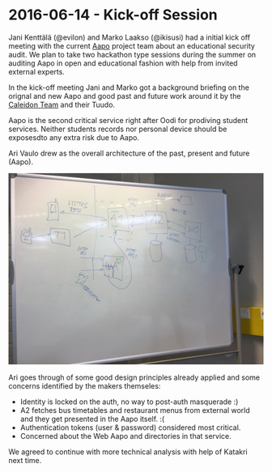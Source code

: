 # 2016-06-14 - Kick-off Session

Jani Kenttälä (@evilon) and Marko Laakso (@ikisusi) had a initial kick off meeting with the current [Aapo](http://www.oulu.fi/yliopisto/node/37547)
project team about an educational security audit. We plan to take two
hackathon type sessions during the summer on auditing Aapo in open and
educational fashion with help from invited external experts.

In the kick-off meeting Jani and Marko got
a background briefing on the orignal and new Aapo and good past and future
work around it by the [Caleidon Team](http://www.caleidon.fi/en/) and their Tuudo.

Aapo is the second critical service right after Oodi for prodiving student services.
Neither students records nor personal device should be exposesdto any extra risk
due to Aapo.

Ari Vaulo drew as the overall architecture of the past, present and future (Aapo).

![Aapo Architecture at the Kick-off](aapo-architecture-kickoff.jpg)

Ari goes through of some good design principles already applied and
some concerns identified by the makers themseles:

* Identity is locked on the auth, no way to post-auth masquerade :)
* A2 fetches bus timetables and restaurant menus from external world
 and they get presented in the Aapo itself. :(
* Authentication tokens (user & password) considered most critical.
* Concerned about the Web Aapo and directories in that service.

We agreed to continue with more technical analysis with help of Katakri next
time.
